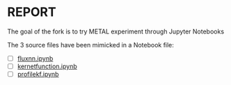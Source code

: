 # REPORT

The goal of the fork is to try METAL experiment through Jupyter Notebooks

The 3 source files have been mimicked in a Notebook file:

- [ ] [fluxnn.ipynb](fluxnn.ipynb)
- [ ] [kernetfunction.ipynb](kernetfunction.ipynb)
- [ ] [profilekf.ipynb](profilekf.ipynb)

